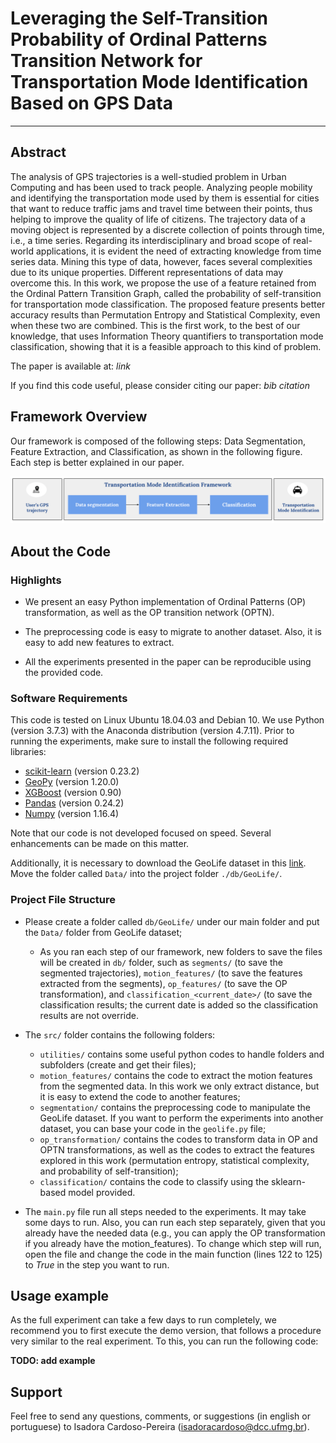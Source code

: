 # Leveraging the Self-Transition Probability of Ordinal Patterns Transition Network for Transportation Mode Identification Based on GPS Data
------

## Abstract

The analysis of GPS trajectories is a well-studied problem in Urban Computing and has been used to track people. 
Analyzing people mobility and identifying the transportation mode used by them is essential for cities that want to reduce traffic jams and travel time between their points, thus helping to improve the quality of life of citizens. The trajectory data of a moving object is represented by a discrete collection of points through time, i.e., a time series. 
Regarding its interdisciplinary and broad scope of real-world applications, it is evident the need of extracting knowledge from time series data. 
Mining this type of data, however, faces several complexities due to its unique properties. 
Different representations of data may overcome this. 
In this work, we propose the use of a feature retained from the Ordinal Pattern Transition Graph, called the probability of self-transition for transportation mode classification. 
The proposed feature presents better accuracy results than Permutation Entropy and Statistical Complexity, even when these two are combined. 
This is the first work, to the best of our knowledge, that uses Information Theory quantifiers to transportation mode classification, showing that it is a feasible approach to this kind of problem.

The paper is available at: _link_

If you find this code useful, please consider citing our paper: _bib citation_

## Framework Overview

Our framework is composed of the following steps: Data Segmentation, Feature Extraction, and Classification, as shown in the following figure. Each step is better explained in our paper.

![Framework Overview](https://github.com/icps/tmc_ordinal_patterns/blob/main/FrameworkTMC.png)


## About the Code

### Highlights

- We present an easy Python implementation of Ordinal Patterns (OP) transformation, as well as the OP transition network (OPTN).

- The preprocessing code is easy to migrate to another dataset. Also, it is easy to add new features to extract.

- All the experiments presented in the paper can be reproducible using the provided code.

### Software Requirements

This code is tested on Linux Ubuntu 18.04.03 and Debian 10. We use Python (version 3.7.3) with the Anaconda distribution (version 4.7.11). Prior to running the experiments, make sure to install the following required libraries: 

- [scikit-learn](https://scikit-learn.org/stable/) (version 0.23.2)
- [GeoPy](https://geopy.readthedocs.io/en/stable/) (version 1.20.0)
- [XGBoost](https://xgboost.readthedocs.io/en/latest/) (version 0.90)
- [Pandas](https://pandas.pydata.org/) (version 0.24.2)
- [Numpy](https://numpy.org/) (version 1.16.4)

Note that our code is not developed focused on speed. Several enhancements can be made on this matter.


Additionally, it is necessary to download the GeoLife dataset in this [link](https://www.microsoft.com/en-us/download/details.aspx?id=52367). Move the folder called `Data/` into the project folder `./db/GeoLife/`.

### Project File Structure

- Please create a folder called `db/GeoLife/` under our main folder and put the `Data/` folder from GeoLife dataset;
  - As you ran each step of our framework, new folders to save the files will be created in `db/` folder, such as `segments/` (to save the segmented trajectories), `motion_features/` (to save the features extracted from the segments), `op_features/` (to save the OP transformation), and `classification_<current_date>/` (to save the classification results; the current date is added so the classification results are not override.
  
- The `src/` folder contains the following folders:
  - `utilities/` contains some useful python codes to handle folders and subfolders (create and get their files);
  - `motion_features/` contains the code to extract the motion features from the segmented data. In this work we only extract distance, but it is easy to extend the code to another features;
  - `segmentation/` contains the preprocessing code to manipulate the GeoLife dataset. If you want to perform the experiments into another dataset, you can base your code in the `geolife.py` file;
  - `op_transformation/` contains the codes to transform data in OP and OPTN transformations, as well as the codes to extract the features explored in this work (permutation entropy, statistical complexity, and probability of self-transition);
  - `classification/` contains the code to classify using the sklearn-based model provided.
  
- The `main.py` file run all steps needed to the experiments. It may take some days to run. Also, you can run each step separately, given that you already have the needed data (e.g., you can apply the OP transformation if you already have the motion_features). To change which step will run, open the file and change the code in the main function (lines 122 to 125) to _True_ in the step you want to run.

## Usage example

As the full experiment can take a few days to run completely, we recommend you to first execute the demo version, that follows a procedure very similar to the real experiment. To this, you can run the following code:

**TODO: add example**

## Support

Feel free to send any questions, comments, or suggestions (in english or portuguese) to Isadora Cardoso-Pereira (isadoracardoso@dcc.ufmg.br).
